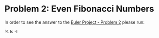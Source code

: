 Problem 2: Even Fibonacci Numbers
=================================

In order to see the answer to the
[Euler Project - Problem 2](https://projecteuler.net/problem=2)
please run:

  % ls -l
